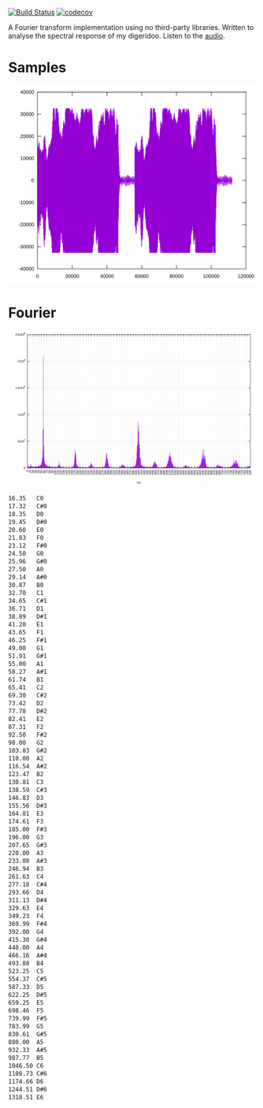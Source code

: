 [![Build Status](https://travis-ci.org/deanturpin/spectrum_analyser_gnuplot.svg?branch=master)](https://travis-ci.org/deanturpin/spectrum_analyser_gnuplot)
[![codecov](https://codecov.io/gh/deanturpin/spectrum_analyser_gnuplot/branch/master/graph/badge.svg)](https://codecov.io/gh/deanturpin/spectrum_analyser_gnuplot)

A Fourier transform implementation using no third-party libraries. Written to
analyse the spectral response of my digeridoo. Listen to the [audio](recording.wav).

# Samples
![](samples.svg)

# Fourier
![](fourier.svg)

```
16.35	C0
17.32	C#0
18.35	D0
19.45	D#0
20.60	E0
21.83	F0
23.12	F#0
24.50	G0
25.96	G#0
27.50	A0
29.14	A#0
30.87	B0
32.70	C1
34.65	C#1
36.71	D1
38.89	D#1
41.20	E1
43.65	F1
46.25	F#1
49.00	G1
51.91	G#1
55.00	A1
58.27	A#1
61.74	B1
65.41	C2
69.30	C#2
73.42	D2
77.78	D#2
82.41	E2
87.31	F2
92.50	F#2
98.00	G2
103.83	G#2
110.00	A2
116.54	A#2
123.47	B2
130.81	C3
138.59	C#3
146.83	D3
155.56	D#3
164.81	E3
174.61	F3
185.00	F#3
196.00	G3
207.65	G#3
220.00	A3
233.08	A#3
246.94	B3
261.63	C4
277.18	C#4
293.66	D4
311.13	D#4
329.63	E4
349.23	F4
369.99	F#4
392.00	G4
415.30	G#4
440.00	A4
466.16	A#4
493.88	B4
523.25	C5
554.37	C#5
587.33	D5
622.25	D#5
659.25	E5
698.46	F5
739.99	F#5
783.99	G5
830.61	G#5
880.00	A5
932.33	A#5
987.77	B5
1046.50	C6
1108.73	C#6
1174.66	D6
1244.51	D#6
1318.51	E6
```
